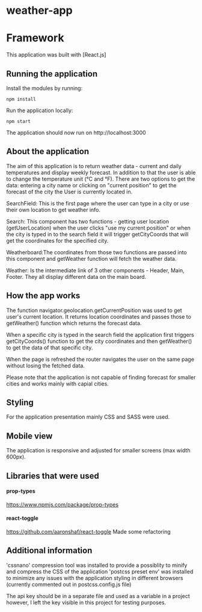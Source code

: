 # weather-app

# Framework

This application was built with [React.js] 

## Running the application

Install the modules by running:
```
npm install
```

Run the application locally:
```
npm start
```

The application should now run on http://localhost:3000

## About the application 

The aim of this application is to return weather data - current and daily temperatures and display weekly forecast. In addition to that the user is able to change the temperature unit (°C and °F). 
There are two options to get the data: entering a city name or clicking on "current position" to get the forecast of the city the User is currently located in.

SearchField: This is the first page where the user can type in a city or use their own location to get weather info.

Search: This component has two functions - getting user location (getUserLocation) when the user clicks "use my current position" or when the city is typed in to the search field it will trigger getCityCoords that will get the coordinates for the specified city.

Weatherboard:The coordinates from those two functions are passed into this component and getWeather function will fetch the weather data.

Weather: Is the intermediate link of 3 other components - Header, Main, Footer. They all display different data on the main board.

## How the app works

The function navigator.geolocation.getCurrentPosition was used to get user's current location. It returns location coordinates and passes those to getWeather() function which returns the forecast data.

When a specific city is typed in the search field the application first triggers getCityCoords() function to get the city coordinates and then getWeather() to get the data of that specific city.

When the page is refreshed the router navigates the user on the same page without losing the fetched data.

Please note that the application is not capable of finding forecast for smaller cities and works mainly with capial cities.

## Styling
For the application presentation mainly CSS and SASS were used.

## Mobile view
The application is responsive and adjusted for smaller screens (max width 600px).

## Libraries that were used
#### prop-types
https://www.npmjs.com/package/prop-types

#### react-toggle
https://github.com/aaronshaf/react-toggle
Made some refactoring

## Additional information
'cssnano' compression tool was installed to provide a possiblity to minify and compress the CSS of the application
'postcss preset env' was installed to minimize any issues with the application styling in different browsers (currently commented out in postcss.config.js file)

The api key should be in a separate file and used as a variable in a project however, I left the key visible in this project for testing purposes.




